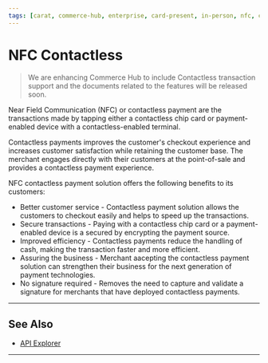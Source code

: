 ```yaml
---
tags: [carat, commerce-hub, enterprise, card-present, in-person, nfc, contactless]
---
```


# NFC Contactless

<!-- theme: danger -->
> We are enhancing Commerce Hub to include Contactless transaction support and the documents related to the features will be released soon.

Near Field Communication (NFC) or contactless payment are the transactions made by tapping either a contactless chip card or payment-enabled device with a contactless-enabled terminal.

Contactless payments improves the customer's checkout experience and increases customer satisfaction while retaining the customer base. The merchant engages directly with their customers at the point-of-sale and provides a contactless payment experience.

NFC contactless payment solution offers the following benefits to its customers:

- Better customer service - Contactless payment solution allows the customers to checkout easily and helps to speed up the transactions.
- Secure transactions - Paying with a contactless chip card or a payment-enabled device is a secured by encrypting the payment source.
- Improved efficiency - Contactless payments reduce the handling of cash, making the transaction faster and more efficient.
- Assuring the business - Merchant aacepting the contactless payment solution can strengthen their business for the next generation of payment technologies.
- No signature required - Removes the need to capture and validate a signature for merchants that have deployed contactless payments.

---

## See Also

- [API Explorer](../api/?type=post&path=/payments/v1/charges)

---
